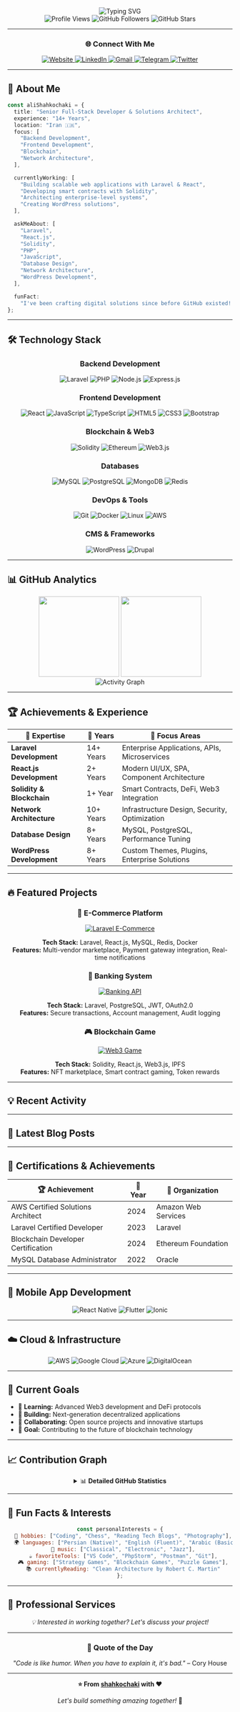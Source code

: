 <div align="center">
  <img src="https://readme-typing-svg.herokuapp.com?font=Fira+Code&size=32&duration=2800&pause=2000&color=A9FEF7&center=true&vCenter=true&width=940&lines=Hey!+It's+Ali+Shahkochaki;Senior+Full-Stack+Developer;14%2B+Years+of+Laravel+Expertise;Blockchain+%26+Web3+Developer;Network+%26+Database+Architect" alt="Typing SVG" />
</div>

<div align="center">
  <img src="https://komarev.com/ghpvc/?username=shahkochaki&style=for-the-badge&color=brightgreen" alt="Profile Views" />
  <img src="https://img.shields.io/github/followers/shahkochaki?style=for-the-badge&color=blue" alt="GitHub Followers" />
  <img src="https://img.shields.io/github/stars/shahkochaki?style=for-the-badge&color=yellow" alt="GitHub Stars" />
</div>

---

<div align="center">
  
### 🌐 Connect With Me

<a href="https://shahkochaki.ir" target="_blank">
  <img src="https://img.shields.io/badge/🌍_Website-FF5722?style=for-the-badge&logoColor=white" alt="Website" />
</a>
<a href="https://linkedin.com/in/shahkochaki" target="_blank">
  <img src="https://img.shields.io/badge/LinkedIn-0077B5?style=for-the-badge&logo=linkedin&logoColor=white" alt="LinkedIn" />
</a>
<a href="mailto:ali.shahkochaki7@gmail.com">
  <img src="https://img.shields.io/badge/Gmail-D14836?style=for-the-badge&logo=gmail&logoColor=white" alt="Gmail" />
</a>
<a href="https://t.me/shahkochaki" target="_blank">
  <img src="https://img.shields.io/badge/Telegram-2CA5E0?style=for-the-badge&logo=telegram&logoColor=white" alt="Telegram" />
</a>
<a href="https://twitter.com/alishahkochaki" target="_blank">
  <img src="https://img.shields.io/badge/Twitter-1DA1F2?style=for-the-badge&logo=twitter&logoColor=white" alt="Twitter" />
</a>

</div>

---

## 🚀 About Me

```typescript
const aliShahkochaki = {
  title: "Senior Full-Stack Developer & Solutions Architect",
  experience: "14+ Years",
  location: "Iran 🇮🇷",
  focus: [
    "Backend Development",
    "Frontend Development",
    "Blockchain",
    "Network Architecture",
  ],

  currentlyWorking: [
    "Building scalable web applications with Laravel & React",
    "Developing smart contracts with Solidity",
    "Architecting enterprise-level systems",
    "Creating WordPress solutions",
  ],

  askMeAbout: [
    "Laravel",
    "React.js",
    "Solidity",
    "PHP",
    "JavaScript",
    "Database Design",
    "Network Architecture",
    "WordPress Development",
  ],

  funFact:
    "I've been crafting digital solutions since before GitHub existed! 🎯",
};
```

---

## 🛠️ Technology Stack

<div align="center">

### Backend Development

<img src="https://img.shields.io/badge/Laravel-FF2D20?style=for-the-badge&logo=laravel&logoColor=white" alt="Laravel" />
<img src="https://img.shields.io/badge/PHP-777BB4?style=for-the-badge&logo=php&logoColor=white" alt="PHP" />
<img src="https://img.shields.io/badge/Node.js-43853D?style=for-the-badge&logo=node.js&logoColor=white" alt="Node.js" />
<img src="https://img.shields.io/badge/Express.js-404D59?style=for-the-badge" alt="Express.js" />

### Frontend Development

<img src="https://img.shields.io/badge/React-20232A?style=for-the-badge&logo=react&logoColor=61DAFB" alt="React" />
<img src="https://img.shields.io/badge/JavaScript-F7DF1E?style=for-the-badge&logo=javascript&logoColor=black" alt="JavaScript" />
<img src="https://img.shields.io/badge/TypeScript-007ACC?style=for-the-badge&logo=typescript&logoColor=white" alt="TypeScript" />
<img src="https://img.shields.io/badge/HTML5-E34F26?style=for-the-badge&logo=html5&logoColor=white" alt="HTML5" />
<img src="https://img.shields.io/badge/CSS3-1572B6?style=for-the-badge&logo=css3&logoColor=white" alt="CSS3" />
<img src="https://img.shields.io/badge/Bootstrap-563D7C?style=for-the-badge&logo=bootstrap&logoColor=white" alt="Bootstrap" />

### Blockchain & Web3

<img src="https://img.shields.io/badge/Solidity-363636?style=for-the-badge&logo=solidity&logoColor=white" alt="Solidity" />
<img src="https://img.shields.io/badge/Ethereum-3C3C3D?style=for-the-badge&logo=ethereum&logoColor=white" alt="Ethereum" />
<img src="https://img.shields.io/badge/Web3.js-F16822?style=for-the-badge&logo=web3.js&logoColor=white" alt="Web3.js" />

### Databases

<img src="https://img.shields.io/badge/MySQL-00000F?style=for-the-badge&logo=mysql&logoColor=white" alt="MySQL" />
<img src="https://img.shields.io/badge/PostgreSQL-316192?style=for-the-badge&logo=postgresql&logoColor=white" alt="PostgreSQL" />
<img src="https://img.shields.io/badge/MongoDB-4EA94B?style=for-the-badge&logo=mongodb&logoColor=white" alt="MongoDB" />
<img src="https://img.shields.io/badge/Redis-DC382D?style=for-the-badge&logo=redis&logoColor=white" alt="Redis" />

### DevOps & Tools

<img src="https://img.shields.io/badge/Git-F05032?style=for-the-badge&logo=git&logoColor=white" alt="Git" />
<img src="https://img.shields.io/badge/Docker-2496ED?style=for-the-badge&logo=docker&logoColor=white" alt="Docker" />
<img src="https://img.shields.io/badge/Linux-FCC624?style=for-the-badge&logo=linux&logoColor=black" alt="Linux" />
<img src="https://img.shields.io/badge/AWS-232F3E?style=for-the-badge&logo=amazon-aws&logoColor=white" alt="AWS" />

### CMS & Frameworks

<img src="https://img.shields.io/badge/WordPress-21759B?style=for-the-badge&logo=wordpress&logoColor=white" alt="WordPress" />
<img src="https://img.shields.io/badge/Drupal-0678BE?style=for-the-badge&logo=drupal&logoColor=white" alt="Drupal" />

</div>

---

## 📊 GitHub Analytics

<div align="center">
  <img height="180em" src="https://github-readme-stats.vercel.app/api?username=shahkochaki&show_icons=true&theme=tokyonight&include_all_commits=true&count_private=true&hide_border=true"/>
  <img height="180em" src="https://github-readme-stats.vercel.app/api/top-langs/?username=shahkochaki&layout=compact&langs_count=8&theme=tokyonight&hide_border=true"/>
</div>

<div align="center">
  <img src="https://github-readme-activity-graph.vercel.app/graph?username=shahkochaki&theme=tokyo-night&hide_border=true" alt="Activity Graph" />
</div>

---

## 🏆 Achievements & Experience

<div align="center">
  
| 💼 **Expertise** | 📅 **Years** | 🎯 **Focus Areas** |
|------------------|-------------|-------------------|
| **Laravel Development** | 14+ Years | Enterprise Applications, APIs, Microservices |
| **React.js Development** | 2+ Years | Modern UI/UX, SPA, Component Architecture |
| **Solidity & Blockchain** | 1+ Year | Smart Contracts, DeFi, Web3 Integration |
| **Network Architecture** | 10+ Years | Infrastructure Design, Security, Optimization |
| **Database Design** | 8+ Years | MySQL, PostgreSQL, Performance Tuning |
| **WordPress Development** | 8+ Years | Custom Themes, Plugins, Enterprise Solutions |

</div>

---

## 🔥 Featured Projects

<div align="center">

### 🏪 E-Commerce Platform

[![Laravel E-Commerce](https://github-readme-stats.vercel.app/api/pin/?username=shahkochaki&repo=laravel-ecommerce&theme=tokyonight&hide_border=true&show_owner=true)](https://github.com/shahkochaki/laravel-ecommerce)

**Tech Stack:** Laravel, React.js, MySQL, Redis, Docker  
**Features:** Multi-vendor marketplace, Payment gateway integration, Real-time notifications

### 🏦 Banking System

[![Banking API](https://github-readme-stats.vercel.app/api/pin/?username=shahkochaki&repo=secure-banking-api&theme=tokyonight&hide_border=true&show_owner=true)](https://github.com/shahkochaki/secure-banking-api)

**Tech Stack:** Laravel, PostgreSQL, JWT, OAuth2.0  
**Features:** Secure transactions, Account management, Audit logging

### 🎮 Blockchain Game

[![Web3 Game](https://github-readme-stats.vercel.app/api/pin/?username=shahkochaki&repo=web3-gaming-platform&theme=tokyonight&hide_border=true&show_owner=true)](https://github.com/shahkochaki/web3-gaming-platform)

**Tech Stack:** Solidity, React.js, Web3.js, IPFS  
**Features:** NFT marketplace, Smart contract gaming, Token rewards

</div>

---

## 💡 Recent Activity

<!--START_SECTION:activity-->
<!--END_SECTION:activity-->

---

## 📝 Latest Blog Posts

<!--START_SECTION:BLOG-->
<!--END_SECTION:BLOG-->

---

## 🏅 Certifications & Achievements

<div align="center">

| 🏆 **Achievement**                 | 📅 **Year** | 🏢 **Organization** |
| ---------------------------------- | ----------- | ------------------- |
| AWS Certified Solutions Architect  | 2024        | Amazon Web Services |
| Laravel Certified Developer        | 2023        | Laravel             |
| Blockchain Developer Certification | 2024        | Ethereum Foundation |
| MySQL Database Administrator       | 2022        | Oracle              |

</div>

---

## 📱 Mobile App Development

<div align="center">

<img src="https://img.shields.io/badge/React_Native-20232A?style=for-the-badge&logo=react&logoColor=61DAFB" alt="React Native" />
<img src="https://img.shields.io/badge/Flutter-02569B?style=for-the-badge&logo=flutter&logoColor=white" alt="Flutter" />
<img src="https://img.shields.io/badge/Ionic-3880FF?style=for-the-badge&logo=ionic&logoColor=white" alt="Ionic" />

</div>

---

## ☁️ Cloud & Infrastructure

<div align="center">

<img src="https://img.shields.io/badge/Amazon_AWS-FF9900?style=for-the-badge&logo=amazonaws&logoColor=white" alt="AWS" />
<img src="https://img.shields.io/badge/Google_Cloud-4285F4?style=for-the-badge&logo=google-cloud&logoColor=white" alt="Google Cloud" />
<img src="https://img.shields.io/badge/Microsoft_Azure-0089D0?style=for-the-badge&logo=microsoft-azure&logoColor=white" alt="Azure" />
<img src="https://img.shields.io/badge/DigitalOcean-0080FF?style=for-the-badge&logo=DigitalOcean&logoColor=white" alt="DigitalOcean" />

</div>

---

## 🎯 Current Goals

- 🌱 **Learning:** Advanced Web3 development and DeFi protocols
- 🔭 **Building:** Next-generation decentralized applications
- 👯 **Collaborating:** Open source projects and innovative startups
- 🎯 **Goal:** Contributing to the future of blockchain technology

---

## 📈 Contribution Graph

<div align="center">

<details>
<summary>📊 <b>Detailed GitHub Statistics</b></summary>
<br/>

![GitHub Commit Graph](https://github-readme-activity-graph.vercel.app/graph?username=shahkochaki&theme=tokyo-night&hide_border=true&bg_color=0d1117&color=58a6ff&line=58a6ff&point=f0f6fc&area=true&area_color=58a6ff)

<div align="center">
  <img src="https://github-profile-summary-cards.vercel.app/api/cards/profile-details?username=shahkochaki&theme=tokyonight" alt="Profile Summary"/>
</div>

<div align="center">
  <img src="https://github-profile-summary-cards.vercel.app/api/cards/repos-per-language?username=shahkochaki&theme=tokyonight" alt="Repos per Language"/>
  <img src="https://github-profile-summary-cards.vercel.app/api/cards/most-commit-language?username=shahkochaki&theme=tokyonight" alt="Most Commit Language"/>
</div>

<div align="center">
  <img src="https://github-profile-summary-cards.vercel.app/api/cards/stats?username=shahkochaki&theme=tokyonight" alt="Stats"/>
  <img src="https://github-profile-summary-cards.vercel.app/api/cards/productive-time?username=shahkochaki&theme=tokyonight&utcOffset=3.5" alt="Productive Time"/>
</div>

</details>

</div>

---

## 🌟 Fun Facts & Interests

<div align="center">

```javascript
const personalInterests = {
  🎯 hobbies: ["Coding", "Chess", "Reading Tech Blogs", "Photography"],
  🌍 languages: ["Persian (Native)", "English (Fluent)", "Arabic (Basic)"],
  🎵 music: ["Classical", "Electronic", "Jazz"],
  ☕ favoriteTools: ["VS Code", "PhpStorm", "Postman", "Git"],
  🎮 gaming: ["Strategy Games", "Blockchain Games", "Puzzle Games"],
  📚 currentlyReading: "Clean Architecture by Robert C. Martin"
};
```

</div>

---

## 💼 Professional Services

<div align="center">

_💡 Interested in working together? Let's discuss your project!_

</div>

---

<div align="center">
  
### 💬 Quote of the Day
  
*"Code is like humor. When you have to explain it, it's bad."* – Cory House

---

**⭐ From [shahkochaki](https://github.com/shahkochaki) with ❤️**

_Let's build something amazing together!_ 🚀

</div>
